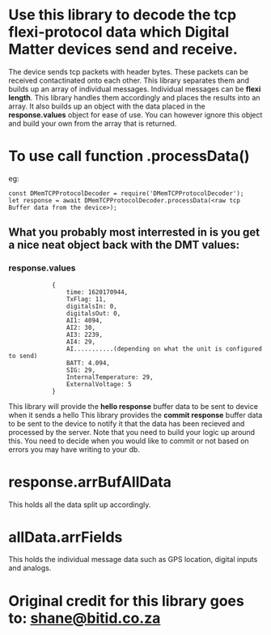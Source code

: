 # Use this library to decode the tcp flexi-protocol data which Digital Matter devices send and receive.


The device sends tcp packets with header bytes. These packets can be received contactinated onto each other. This library separates them and builds up an array
of individual messages.
Individual messages can be **flexi length**. This library handles them accordingly and places the results into an array. It also builds up an object with the data placed
in the **response.values** object for ease of use. You can however ignore this object and build your own from the array that is returned.

# To use call function .processData(<raw tcp Buffer data from the device>)
eg: 
```
const DMemTCPProtocolDecoder = require('DMemTCPProtocolDecoder');
let response = await DMemTCPProtocolDecoder.processData(<raw tcp Buffer data from the device>);
```

## What you probably most interrested in is you get a nice neat object back with the DMT values:

### response.values
                {
                    time: 1620170944,
                    TxFlag: 11,
                    digitalsIn: 0,
                    digitalsOut: 0,
                    AI1: 4094,
                    AI2: 30,
                    AI3: 2239,
                    AI4: 29,
                    AI...........(depending on what the unit is configured to send)
                    BATT: 4.094,
                    SIG: 29,
                    InternalTemperature: 29,
                    ExternalVoltage: 5
                }



This library will provide the **hello response** buffer data to be sent to device when it sends a hello
This library provides the **commit response** buffer data to be sent to the device to notify it that the data has been recieved and processed by the server. Note that you need to build your logic up around this. You need to decide
when you would like to commit or not based on errors you may have writing to your db.

# response.arrBufAllData
This holds all the data split up accordingly.

# allData.arrFields
This holds the individual message data such as GPS location, digital inputs and analogs.

# Original credit for this library goes to: shane@bitid.co.za
